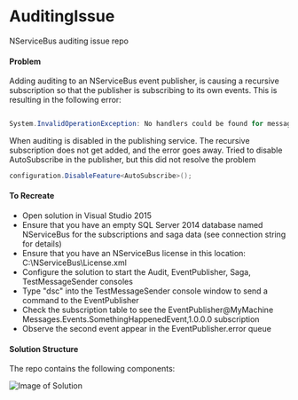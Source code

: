 # AuditingIssue
NServiceBus auditing issue repo

#### Problem
Adding auditing to an NServiceBus event publisher, is causing a recursive subscription so that the publisher is subscribing to its own 
events.  This is resulting in the following error:

```cs

System.InvalidOperationException: No handlers could be found for message type: Messages.Events.SomethingHappenedEvent

````

When auditing is disabled in the publishing service.  The recursive subscription does not get added, and the error goes away.
Tried to disable AutoSubscribe in the publisher, but this did not resolve the problem

```cs
configuration.DisableFeature<AutoSubscribe>();
````

#### To Recreate

* Open solution in Visual Studio 2015
* Ensure that you have an empty SQL Server 2014 database named NServiceBus for the subscriptions and saga data (see connection string for details)
* Ensure that you have an NServiceBus license in this location: C:\NServiceBus\License.xml
* Configure the solution to start the Audit, EventPublisher, Saga, TestMessageSender consoles
* Type "dsc" into the TestMessageSender console window to send a command to the EventPublisher
* Check the subscription table to see the EventPublisher@MyMachine Messages.Events.SomethingHappenedEvent,1.0.0.0 subscription
* Observe the second event appear in the EventPublisher.error queue

#### Solution Structure

The repo contains the following components:

![Image of Solution](https://github.com/seantarogers/AuditingIssue/blob/master/auditingissue.png)





